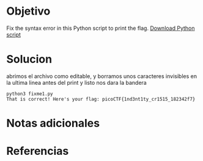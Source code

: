 # Objetivo

Fix the syntax error in this Python script to print the flag. [Download Python script](https://artifacts.picoctf.net/c/27/fixme1.py)

# Solucion
abrimos el archivo como editable, y borramos unos caracteres invisibles en la ultima linea antes del print y listo nos dara la bandera

```Shell
python3 fixme1.py
That is correct! Here's your flag: picoCTF{1nd3nt1ty_cr1515_182342f7}

```

# Notas adicionales

# Referencias
